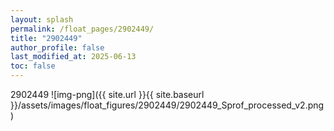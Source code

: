 ```yaml
---
layout: splash
permalink: /float_pages/2902449/
title: "2902449"
author_profile: false
last_modified_at: 2025-06-13
toc: false
---
```

 
2902449
![img-png]({{ site.url }}{{ site.baseurl }}/assets/images/float_figures/2902449/2902449_Sprof_processed_v2.png)
